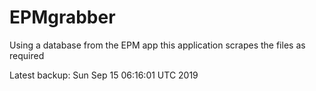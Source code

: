 # EPMgrabber
Using a database from the EPM app this application scrapes the files as required


Latest backup: Sun Sep 15 06:16:01 UTC 2019

